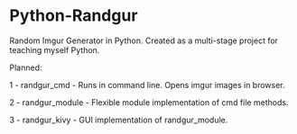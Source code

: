 # Python-Randgur
Random Imgur Generator in Python. Created as a multi-stage project for teaching myself Python.

Planned:

1 - randgur_cmd - Runs in command line. Opens imgur images in browser.

2 - randgur_module - Flexible module implementation of cmd file methods.

3 - randgur_kivy - GUI implementation of randgur_module.
